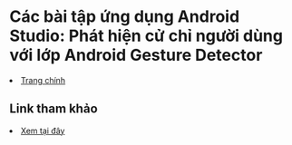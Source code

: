 <h1>Các bài tập ứng dụng Android Studio: Phát hiện cử chỉ người dùng với lớp Android Gesture Detector</h1>

<li><a href="https://github.com/nkhoa62/Android-Studio">Trang chính</a></li>

<h2>Link tham khảo</h2>

<li><a href="https://ngocminhtran.com/2018/10/08/phat-hien-cu-chi-nguoi-dung-voi-lop-android-gesture-detector/">Xem tại đây</a></li>
